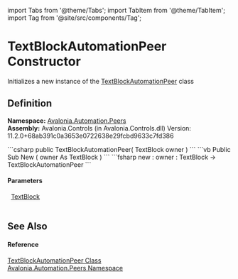 import Tabs from '@theme/Tabs'; 
import TabItem from '@theme/TabItem'; 
import Tag from '@site/src/components/Tag'; 

# TextBlockAutomationPeer Constructor


Initializes a new instance of the <a href="T_Avalonia_Automation_Peers_TextBlockAutomationPeer">TextBlockAutomationPeer</a> class



## Definition
**Namespace:** <a href="N_Avalonia_Automation_Peers">Avalonia.Automation.Peers</a>  
**Assembly:** Avalonia.Controls (in Avalonia.Controls.dll) Version: 11.2.0+68ab391c0a3653e0722638e29fcbd9633c7fd386

<Tabs groupId="api-code-preview">
<TabItem value="csharp" label="C#">
```csharp
public TextBlockAutomationPeer(
	TextBlock owner
)
```
</TabItem>
<TabItem value="vb" label="VB">
```vb
Public Sub New ( 
	owner As TextBlock
)
```
</TabItem>
<TabItem value="fsharp" label="F#">
```fsharp
new : 
        owner : TextBlock -> TextBlockAutomationPeer
```
</TabItem>
</Tabs>



#### Parameters
<dl><dt>  <a href="T_Avalonia_Controls_TextBlock">TextBlock</a></dt><dd> </dd></dl>

## See Also


#### Reference
<a href="T_Avalonia_Automation_Peers_TextBlockAutomationPeer">TextBlockAutomationPeer Class</a>  
<a href="N_Avalonia_Automation_Peers">Avalonia.Automation.Peers Namespace</a>  
